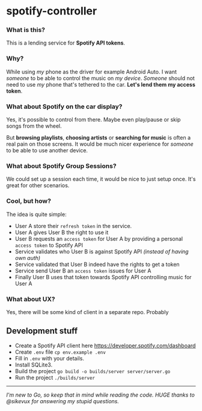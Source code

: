 # spotify-controller

### What is this?
This is a lending service for **Spotify API tokens**.

### Why?
While using _my_ phone as the driver for example Android Auto. I want _someone_ to be able to control the music on _my device_.
_Someone_ should not need to use _my_ phone that's tethered to the car. **Let's lend them my access token**.

### What about Spotify on the car display?
Yes, it's possible to control from there.
Maybe even play/pause or skip songs from the wheel.

But **browsing playlists**, **choosing artists** or **searching for music** is often a real pain on those screens.
It would be much nicer experience for _someone_ to be able to use another device.

### What about Spotify Group Sessions?
We could set up a session each time, it would be nice to just setup once.
It's great for other scenarios.

### Cool, but how?
The idea is quite simple:
* User A store their `refresh token` in the service.
* User A gives User B the right to use it
* User B requests an `access token` for User A by providing a personal `access token` to Spotify API 
* Service validates who User B is against Spotify API _(instead of having own auth)_
* Service validated that User B indeed have the rights to get a token
* Service send User B an `access token` issues for User A
* Finally User B uses that token towards Spotify API controlling music for User A

### What about UX?
Yes, there will be some kind of client in a separate repo. Probably 


## Development stuff
* Create a Spotify API client here https://developer.spotify.com/dashboard
* Create `.env` file `cp env.example .env`
* Fill in `.env` with your details.
* Install SQLite3.
* Build the project
  `go build -o builds/server server/server.go`
* Run the project
 `./builds/server`

---------------

_I'm new to Go, so keep that in mind while reading the code._
_HUGE thanks to @sikevux for answering my stupid questions._
